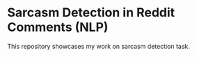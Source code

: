 # Sarcasm Detection in Reddit Comments (NLP)

This repository showcases my work on sarcasm detection task.
